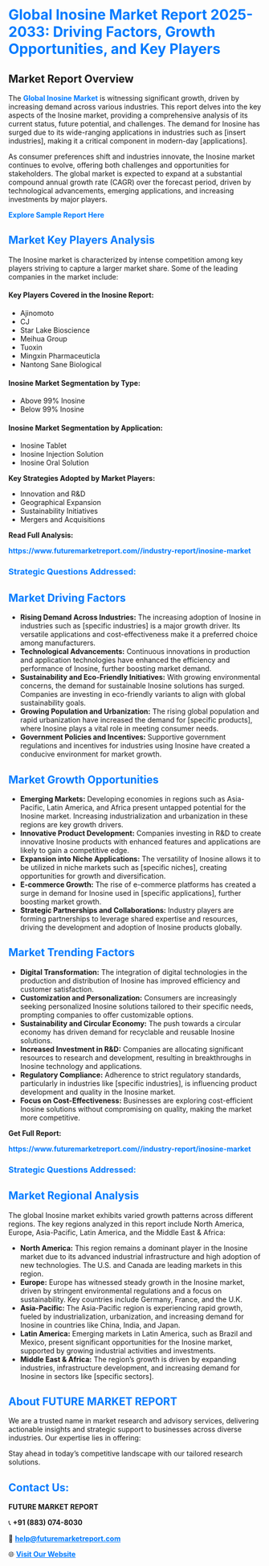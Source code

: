 <h1 style="color: #007BFF;">Global Inosine Market Report 2025-2033: Driving Factors, Growth Opportunities, and Key Players</h1>

<section id="overview">
<h2>Market Report Overview</h2>
<p>The <a href="https://www.futuremarketreport.com//industry-report/inosine-market" style="color: #007BFF; text-decoration: none;"><strong>Global Inosine Market</strong></a> is witnessing significant growth, driven by increasing demand across various industries. This report delves into the key aspects of the Inosine market, providing a comprehensive analysis of its current status, future potential, and challenges. The demand for Inosine has surged due to its wide-ranging applications in industries such as [insert industries], making it a critical component in modern-day [applications].</p>
<p>As consumer preferences shift and industries innovate, the Inosine market continues to evolve, offering both challenges and opportunities for stakeholders. The global market is expected to expand at a substantial compound annual growth rate (CAGR) over the forecast period, driven by technological advancements, emerging applications, and increasing investments by major players.</p>
</section>

<section id="overview">
<p><a href="https://www.futuremarketreport.com//request-sample/reportId=46781" style="color: #007BFF; text-decoration: none;"><strong>Explore Sample Report Here</strong></a></p>
</section>

<section id="key-players">
<h2 style="color: #007BFF;">Market Key Players Analysis</h2>
<p>The Inosine market is characterized by intense competition among key players striving to capture a larger market share. Some of the leading companies in the market include:</p>
<h4>Key Players Covered in the Inosine Report:</h4>
<ul><li>Ajinomoto</li><li>CJ</li><li>Star Lake Bioscience</li><li>Meihua Group</li><li>Tuoxin</li><li>Mingxin Pharmaceuticla</li><li>Nantong Sane Biological</li></ul>
<h4>Inosine Market Segmentation by Type:</h4>
<ul><li>Above 99% Inosine</li><li>Below 99% Inosine</li></ul>

<h4>Inosine Market Segmentation by Application:</h4>
<ul><li>Inosine Tablet</li><li>Inosine Injection Solution</li><li>Inosine Oral Solution</li></ul>
<p><strong>Key Strategies Adopted by Market Players:</strong></p>
<ul>
<li>Innovation and R&D</li>
<li>Geographical Expansion</li>
<li>Sustainability Initiatives</li>
<li>Mergers and Acquisitions</li>
</ul>
</section>

<section>
<p><strong>Read Full Analysis: </strong></p><a href="https://www.futuremarketreport.com//industry-report/inosine-market" style="color: #007BFF; text-decoration: none;"><strong>https://www.futuremarketreport.com//industry-report/inosine-market</strong></a>
<h3 style="color: #007BFF;">Strategic Questions Addressed:</h3>
</section>

<section id="driving-factors">
<h2 style="color: #007BFF;">Market Driving Factors</h2>
<ul>
<li><strong>Rising Demand Across Industries:</strong> The increasing adoption of Inosine in industries such as [specific industries] is a major growth driver. Its versatile applications and cost-effectiveness make it a preferred choice among manufacturers.</li>
<li><strong>Technological Advancements:</strong> Continuous innovations in production and application technologies have enhanced the efficiency and performance of Inosine, further boosting market demand.</li>
<li><strong>Sustainability and Eco-Friendly Initiatives:</strong> With growing environmental concerns, the demand for sustainable Inosine solutions has surged. Companies are investing in eco-friendly variants to align with global sustainability goals.</li>
<li><strong>Growing Population and Urbanization:</strong> The rising global population and rapid urbanization have increased the demand for [specific products], where Inosine plays a vital role in meeting consumer needs.</li>
<li><strong>Government Policies and Incentives:</strong> Supportive government regulations and incentives for industries using Inosine have created a conducive environment for market growth.</li>
</ul>
</section>

<section id="growth-opportunities">
<h2 style="color: #007BFF;">Market Growth Opportunities</h2>
<ul>
<li><strong>Emerging Markets:</strong> Developing economies in regions such as Asia-Pacific, Latin America, and Africa present untapped potential for the Inosine market. Increasing industrialization and urbanization in these regions are key growth drivers.</li>
<li><strong>Innovative Product Development:</strong> Companies investing in R&D to create innovative Inosine products with enhanced features and applications are likely to gain a competitive edge.</li>
<li><strong>Expansion into Niche Applications:</strong> The versatility of Inosine allows it to be utilized in niche markets such as [specific niches], creating opportunities for growth and diversification.</li>
<li><strong>E-commerce Growth:</strong> The rise of e-commerce platforms has created a surge in demand for Inosine used in [specific applications], further boosting market growth.</li>
<li><strong>Strategic Partnerships and Collaborations:</strong> Industry players are forming partnerships to leverage shared expertise and resources, driving the development and adoption of Inosine products globally.</li>
</ul>
</section>

<section id="trending-factors">
<h2 style="color: #007BFF;">Market Trending Factors</h2>
<ul>
<li><strong>Digital Transformation:</strong> The integration of digital technologies in the production and distribution of Inosine has improved efficiency and customer satisfaction.</li>
<li><strong>Customization and Personalization:</strong> Consumers are increasingly seeking personalized Inosine solutions tailored to their specific needs, prompting companies to offer customizable options.</li>
<li><strong>Sustainability and Circular Economy:</strong> The push towards a circular economy has driven demand for recyclable and reusable Inosine solutions.</li>
<li><strong>Increased Investment in R&D:</strong> Companies are allocating significant resources to research and development, resulting in breakthroughs in Inosine technology and applications.</li>
<li><strong>Regulatory Compliance:</strong> Adherence to strict regulatory standards, particularly in industries like [specific industries], is influencing product development and quality in the Inosine market.</li>
<li><strong>Focus on Cost-Effectiveness:</strong> Businesses are exploring cost-efficient Inosine solutions without compromising on quality, making the market more competitive.</li>
</ul>
</section>

<section>
<p><strong>Get Full Report: </strong></p><a href="https://www.futuremarketreport.com//industry-report/inosine-market" style="color: #007BFF; text-decoration: none;"><strong>https://www.futuremarketreport.com//industry-report/inosine-market</strong></a>
<h3 style="color: #007BFF;">Strategic Questions Addressed:</h3>
</section>


<section id="regional-analysis">
<h2 style="color: #007BFF;">Market Regional Analysis</h2>
<p>The global Inosine market exhibits varied growth patterns across different regions. The key regions analyzed in this report include North America, Europe, Asia-Pacific, Latin America, and the Middle East & Africa:</p>
<ul>
<li><strong>North America:</strong> This region remains a dominant player in the Inosine market due to its advanced industrial infrastructure and high adoption of new technologies. The U.S. and Canada are leading markets in this region.</li>
<li><strong>Europe:</strong> Europe has witnessed steady growth in the Inosine market, driven by stringent environmental regulations and a focus on sustainability. Key countries include Germany, France, and the U.K.</li>
<li><strong>Asia-Pacific:</strong> The Asia-Pacific region is experiencing rapid growth, fueled by industrialization, urbanization, and increasing demand for Inosine in countries like China, India, and Japan.</li>
<li><strong>Latin America:</strong> Emerging markets in Latin America, such as Brazil and Mexico, present significant opportunities for the Inosine market, supported by growing industrial activities and investments.</li>
<li><strong>Middle East & Africa:</strong> The region’s growth is driven by expanding industries, infrastructure development, and increasing demand for Inosine in sectors like [specific sectors].</li>
</ul>
</section>

<footer>
<h2 style="color: #007BFF;">About FUTURE MARKET REPORT</h2>
<p>We are a trusted name in market research and advisory services, delivering actionable insights and strategic support to businesses across diverse industries. Our expertise lies in offering:</p>

<p>Stay ahead in today’s competitive landscape with our tailored research solutions.</p>

<h2 style="color: #007BFF;">Contact Us:</h2>
<p><strong>FUTURE MARKET REPORT</strong></p>
<p>📞 <strong>+91 (883) 074-8030</strong></p>
<p>📧 <strong><a href="mailto:help@futuremarketreport.com" style="color: #007BFF;">help@futuremarketreport.com</a></strong></p>
<p>🌐 <strong><a href="https://www.futuremarketreport.com/" style="color: #007BFF;">Visit Our Website</a></strong></p>
</footer>
